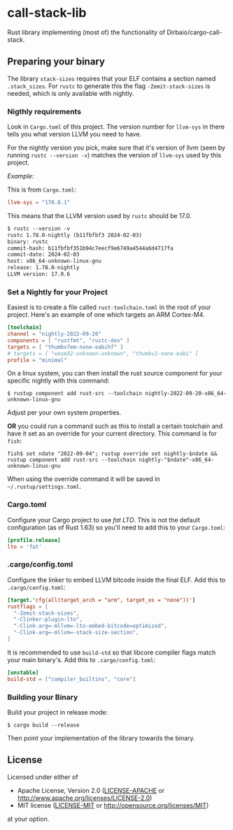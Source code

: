 # call-stack-lib
Rust library implementing (most of) the functionality of Dirbaio/cargo-call-stack.


## Preparing your binary

The library `stack-sizes` requires that your ELF contains a section named 
`.stack_sizes`. For `rustc` to generate this the flag `-Zemit-stack-sizes` is 
needed, which is only available with nightly.


### Nigthly requirements

Look in `Cargo.toml` of this project. The version number for `llvm-sys` in
there tells you what version LLVM you need to have.


For the nightly version you pick, make sure that it's version of llvm (seen by
running `rustc --version -v`) matches the version of `llvm-sys` used by this
project.

*Example:*

This is from `Cargo.toml`:
```toml
llvm-sys = "170.0.1"
```

This means that the LLVM version used by `rustc` should be 17.0.

```default
$ rustc --version -v
rustc 1.78.0-nightly (b11fbfbf3 2024-02-03)
binary: rustc
commit-hash: b11fbfbf351b94c7eecf9e6749a4544a6d4717fa
commit-date: 2024-02-03
host: x86_64-unknown-linux-gnu
release: 1.78.0-nightly
LLVM version: 17.0.6
```


### Set a Nightly for your Project

Easiest is to create a file called `rust-toolchain.toml` in the root of 
your project. Here's an example of one which targets an ARM Cortex-M4.

```toml
[toolchain]
channel = "nightly-2022-09-20"
components = [ "rustfmt", "rustc-dev" ]
targets = [ "thumbv7em-none-eabihf" ]
# targets = [ "wasm32-unknown-unknown", "thumbv2-none-eabi" ]
profile = "minimal"
```

On a linux system, you can then install the rust source component 
for your specific nightly with this command:

```
$ rustup component add rust-src --toolchain nightly-2022-09-20-x86_64-unknown-linux-gnu
```

Adjust per your own system properties.

**OR** you could run a command such as this to install a certain toolchain and
have it set as an override for your current directory.
This command is for `fish`:

```
fish$ set ndate "2022-09-04"; rustup override set nightly-$ndate && rustup component add rust-src --toolchain nightly-"$ndate"-x86_64-unknown-linux-gnu
```

When using the override command it will be saved in `~/.rustup/settings.toml`.

### Cargo.toml

Configure your Cargo project to use *fat LTO*. This is not the default 
configuration (as of Rust 1.63) so you'll need to add this to your `Cargo.toml`:

```toml
[profile.release]
lto = 'fat'
```

### .cargo/config.toml

Configure the linker to embed LLVM bitcode inside the final ELF.
Add this to `.cargo/config.toml`:

```toml
[target.'cfg(all(target_arch = "arm", target_os = "none"))']
rustflags = [
  "-Zemit-stack-sizes",
  "-Clinker-plugin-lto",
  "-Clink-arg=-mllvm=-lto-embed-bitcode=optimized",
  "-Clink-arg=-mllvm=-stack-size-section",
]
```

It is recommended to use `build-std` so that libcore compiler flags match your
main binary's. Add this to `.cargo/config.toml`:

```toml
[unstable]
build-std = ["compiler_builtins", "core"]
```

### Building your Binary

Build your project in release mode:

```
$ cargo build --release
```

Then point your implementation of the library towards the binary.


## License

Licensed under either of

- Apache License, Version 2.0 ([LICENSE-APACHE](LICENSE-APACHE) or
  http://www.apache.org/licenses/LICENSE-2.0)
- MIT license ([LICENSE-MIT](LICENSE-MIT) or http://opensource.org/licenses/MIT)

at your option.


